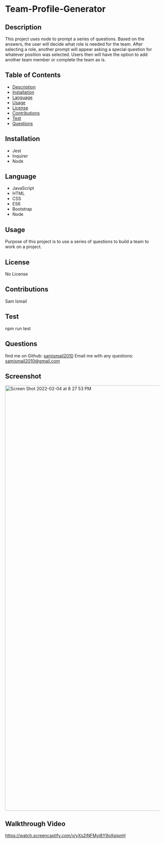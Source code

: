 # Team-Profile-Generator

 

## Description
This project uses node to prompt a series of questions. Based on the answers, the user will decide what role is needed for the team. After selecting a role, another prompt will appear asking a special question for whatever position was selected. Users then will have the option to add another team member or complete the team as is.

## Table of Contents

* [Description](#description)
* [Installation](#installation)
* [Language](#language)
* [Usage](#usage)
* [License](#license)
* [Contributions](#contributions)
* [Test](#test)
* [Questions](#questions)

## Installation
* Jest 
* Inquirer 
* Node

## Language
* JavaScript
* HTML
* CSS
* ES6
* Bootstrap
* Node

## Usage
Purpose of this project is to use a series of questions to build a team to work on a project.

## License
No License

## Contributions
Sam Ismail

## Test
npm run test

## Questions
find me on Github: [samismail2010](https://github.com/samismail2010)
Email me with any questions: [samismail2010@gmail.com](mailto:samismail2010@gmail.com)

## Screenshot
<img width="1388" alt="Screen Shot 2022-02-04 at 8 27 53 PM" src="https://user-images.githubusercontent.com/88996409/152625505-c551584d-7c4c-4143-a57a-6a40700d7f0e.png">

## Walkthrough Video
https://watch.screencastify.com/v/yXs2jNFMvi8Y9oXpipnH
